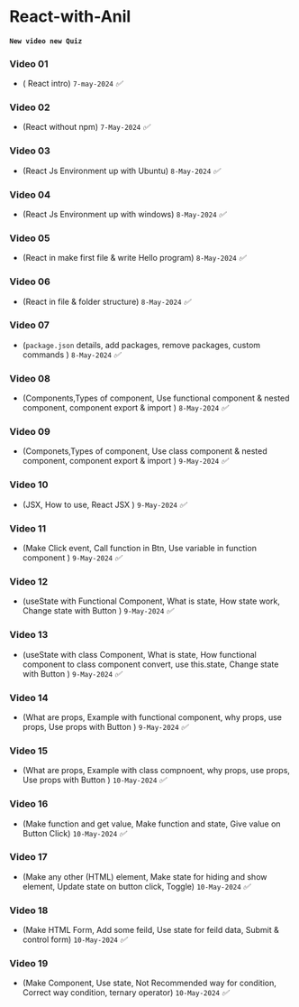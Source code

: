# React-with-Anil

#### `New video new Quiz`

### Video 01 
* ( React intro) `7-may-2024` _✅_


### Video 02 
* (React without npm) `7-May-2024`  _✅_


### Video 03 
* (React Js Environment up with Ubuntu) `8-May-2024`  _✅_

### Video 04
* (React Js Environment up with windows) `8-May-2024`  _✅_

### Video 05
* (React in make first file & write Hello program) `8-May-2024`  _✅_

### Video 06
* (React in file & folder structure) `8-May-2024`  _✅_


### Video 07
* (`package.json` details, add packages, remove packages, custom commands ) `8-May-2024`  _✅_


### Video 08
* (Components,Types of component, Use functional component & nested component, component export & import ) `8-May-2024`  _✅_

### Video 09
* (Componets,Types of component, Use class component & nested component, component export & import ) `9-May-2024`  _✅_

### Video 10
* (JSX, How to use, React JSX ) `9-May-2024`  _✅_

### Video 11
* (Make Click event, Call function in Btn, Use variable in function component ) `9-May-2024`  _✅_

### Video 12
* (useState with Functional Component, What is state, How state work, Change state with Button ) `9-May-2024`  _✅_

### Video 13
* (useState with class Component, What is state, How functional component to class component convert, use this.state, Change state with Button ) `9-May-2024`  _✅_

### Video 14
* (What are props, Example with functional component, why props, use props, Use props with Button ) `9-May-2024`  _✅_

### Video 15
* (What are props, Example with class compnoent, why props, use props, Use props with Button ) `10-May-2024`  _✅_

### Video 16
* (Make function and get value, Make function and state, Give value on Button Click) `10-May-2024`  _✅_

### Video 17
* (Make any other (HTML) element, Make state for hiding and show element,  Update state on button click, Toggle) `10-May-2024`  _✅_

### Video 18
* (Make HTML Form, Add some feild, Use state for feild data, Submit & control form) `10-May-2024`  _✅_

### Video 19
* (Make Component, Use state, Not Recommended way for condition, Correct way condition, ternary operator) `10-May-2024`  _✅_


